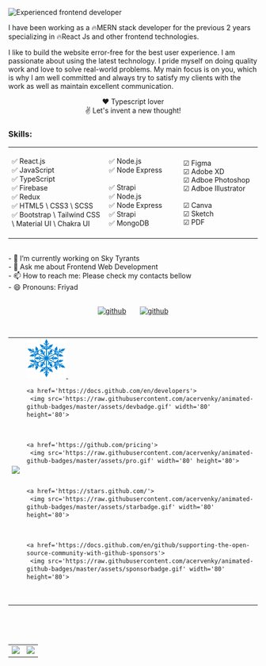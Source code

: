 ![Experienced frontend developer](https://pbs.twimg.com/profile_banners/1568602333617213441/1663051811/1500x500)

I have been working as a 🔥MERN stack developer for the previous 2 years specializing in 🔥React Js and other frontend technologies. 

I like to build the website error-free for the best user experience. I am passionate about using the latest technology. I pride myself on doing quality work and love to solve real-world problems. My main focus is on you, which is why I am well committed and always try to satisfy my clients with the work as well as maintain excellent communication. 

<p align="center">
❤ Typescript lover<br/>
✌ Let's invent a new thought!
</p>


### Skills:
<table border="0" align="center">
 <tr>
    <td>
     <br/>
        ✅ React.js<br/>
        ✅ JavaScript<br/>
        ✅ TypeScript<br/>
        ✅ Firebase<br/>
        ✅ Redux<br/>
        ✅ HTML5 \ CSS3 \ SCSS<br/>
        ✅ Bootstrap \ Tailwind CSS \ Material UI \ Chakra UI <br/><br/>
  </td>
  <td>
   <br/>
       ✅ Node.js<br/>
       ✅ Node Express
   &nbsp;&nbsp;&nbsp;&nbsp;&nbsp;&nbsp;&nbsp;&nbsp;&nbsp;&nbsp;&nbsp;&nbsp;&nbsp;&nbsp;&nbsp;&nbsp;&nbsp;&nbsp;&nbsp;&nbsp;&nbsp;&nbsp;&nbsp;&nbsp;<br/>
       ✅ Strapi <br/>
       ✅ Node.js<br/>
       ✅ Node Express<br/>
       ✅ Strapi <br/>
       ✅ MongoDB<br/>
   <br/>
  </td>
  <td>
   <br/>
       ☑ Figma<br/>
       ☑ Adobe XD<br/>
       ☑ Adboe Photoshop<br/>
       ☑ Adboe Illustrator
   &nbsp;&nbsp;&nbsp;&nbsp;&nbsp;&nbsp;&nbsp;&nbsp;&nbsp;&nbsp;&nbsp;&nbsp;&nbsp;&nbsp;&nbsp;&nbsp;&nbsp;&nbsp;&nbsp;&nbsp;&nbsp;&nbsp;&nbsp;&nbsp;<br/>
       ☑ Canva<br/>
       ☑ Sketch<br/>
       ☑ PDF<br/>
   <br/>
  </td>  
 </tr>
</table>


<br/>
- 🔭 I’m currently working on Sky Tyrants <br/>
- 💬 Ask me about Frontend Web Development <br/>
- 📫 How to reach me: Please check my contacts bellow <br/>
- 😄 Pronouns: Friyad <br/>

<br/>

<p align="center">
 <a href="https://www.linkedin.com/in/riyadhossain2004/"> <img src='https://cdn-icons-png.flaticon.com/512/145/145807.png' alt='github' height='40'></a>
 &nbsp;&nbsp;&nbsp;&nbsp;&nbsp;
 <a href="https://twitter.com/friyaddev"> <img src='https://cdn.freebiesupply.com/logos/large/2x/twitter-3-logo-png-transparent.png' alt='github' height='40'></a>
</p>

<br/>



<table border="0px" align="center">
 <tr>
  
  <td>
     <img src='https://github-readme-stats.vercel.app/api/top-langs/?username=friyad' width='100%' height='auto'>
  </td>
  
  <td>
    <a href='https://archiveprogram.github.com/'>
     <img src='https://raw.githubusercontent.com/acervenky/animated-github-badges/master/assets/acbadge.gif' width='80' height='80'>
   </a> <br/>

    <a href='https://docs.github.com/en/developers'>
     <img src='https://raw.githubusercontent.com/acervenky/animated-github-badges/master/assets/devbadge.gif' width='80' height='80'>
   </a><br/>

    <a href='https://github.com/pricing'>
     <img src='https://raw.githubusercontent.com/acervenky/animated-github-badges/master/assets/pro.gif' width='80' height='80'>
   </a><br/>

    <a href='https://stars.github.com/'>
     <img src='https://raw.githubusercontent.com/acervenky/animated-github-badges/master/assets/starbadge.gif' width='80' height='80'>
   </a><br/>

    <a href='https://docs.github.com/en/github/supporting-the-open-source-community-with-github-sponsors'>
     <img src='https://raw.githubusercontent.com/acervenky/animated-github-badges/master/assets/sponsorbadge.gif' width='80' height='80'>
   </a> 
  </td>  
 </tr>
</table>


<br/><br/><br/>

<table border="0px" align="center">
 <tr>
  <td>
<img src='https://github-readme-stats.vercel.app/api?username=friyad&show_icons=true&count_private=true' width='100%' height='auto'>
  </td>
  <td>
<img src='https://github-readme-streak-stats.herokuapp.com/?user=friyad' width='100%' height='auto'>
  </td>  
 </tr>
</table>
